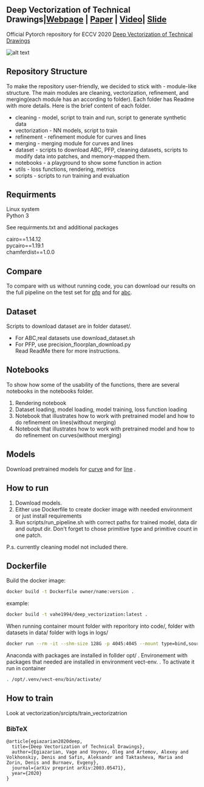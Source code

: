 ## Deep Vectorization of Technical Drawings|[Webpage](http://adase.group/3ddl/projects/vectorization/) | [Paper](https://arxiv.org/abs/2003.05471) | [Video](https://www.youtube.com/watch?v=lnQNzHJOLvE&t=15s)| [Slide](https://drive.google.com/file/d/1ZrykQeA2PE4_8yf1JwuEBk9sS4OP8KeM/view?usp=sharing)
Official Pytorch repository for ECCV 2020 [Deep Vectorization of Technical Drawings](https://link.springer.com/chapter/10.1007/978-3-030-58601-0_35)

![alt text](https://drive.google.com/uc?export=view&id=191r0QAaNhOUIaHPOlPWH5H4Jg7qxCMRA)

## Repository Structure

To make the repository user-friendly, we decided to stick with - module-like structure.
The main modules are cleaning, vectorization, refinement, and merging(each module has an according to folder).
Each folder has Readme with more details. Here is the brief content of each folder.

* cleaning - model, script to train and run, script to generate synthetic data 
* vectorization - NN models, script to train
* refinement - refinement module for curves and lines
* merging - merging module for curves and lines
* dataset - scripts to download ABC, PFP, cleaning datasets, scripts to modify data into patches, and memory-mapped them.
* notebooks - a playground to show some function in action
* utils - loss functions, rendering, metrics
* scripts - scripts to run training and evaluation

## Requirments
Linux system  
Python 3

See requirments.txt and additional packages

cairo==1.14.12  
pycairo==1.19.1  
chamferdist==1.0.0


## Compare 

To compare with us without running code, you can download our results on the full pipeline on the test set
for [pfp](https://drive.google.com/file/d/1FGm-JQsvOa5sbi_f_-MMl1XC5Z8JGe0F/view?usp=sharing) and for 
[abc](https://drive.google.com/file/d/1lR5lea3sY4Bhp9QL4MmmPs0kqZ5voPGu/view?usp=sharing).


## Dataset
Scripts to download dataset are in folder dataset/.
* For ABC,real datasets use download_dataset.sh
* For PFP, use precision_floorplan_download.py  
Read ReadMe there for more instructions.

## Notebooks 

To show how some of the usability of the functions, there are several notebooks in the notebooks folder.
1) Rendering notebook
2) Dataset loading, model loading, model training, loss function loading
3) Notebook that illustrates  how to work with pretrained model and how to do refinement on lines(without merging) 
4) Notebook that illustrates how to work with pretrained model and how to do refinement on curves(without merging)

## Models

Download pretrained models for [curve](https://drive.google.com/file/d/18jN37pMvEg9S05sLdAznQC5UZDsLz-za/view?usp=sharing)
and for [line](https://drive.google.com/file/d/1Zf085V3783zbrLuTXZxizc7utszI9BZR/view?usp=sharing) .

## How to run
1. Download models.
2. Either use Dockerfile to create docker image with needed environment or just install requirements
3. Run scripts/run_pipeline.sh with correct paths for trained model, data dir and output dir. Don't forget to chose primitive type and primitive count in one patch.

P.s. currently cleaning model not included there.
   
## Dockerfile 

Build the docker image:

```bash
docker build -t Dockerfile owner/name:version .
```
example:
```bash
docker build -t vahe1994/deep_vectorization:latest .
```


When running container mount folder with reporitory into code/, folder with datasets in data/ folder with logs in logs/
```bash
docker run --rm -it --shm-size 128G -p 4045:4045 --mount type=bind,source=/home/code,target=/code --mount type=bind,source=/home/data,target=/data --mount type=bind,source=/home/logs,target=/logs  --name=container_name owner/name:version /bin/bash
```

Anaconda with packages are installed in follder opt/ . Environement with packages that needed are installed in environment vect-env.
. To activate it run in container
```bash
. /opt/.venv/vect-env/bin/activate/
```

## How to train
Look at vectorization/srcipts/train_vectorizatrion 

### BibTeX
```
@article{egiazarian2020deep,
  title={Deep Vectorization of Technical Drawings},
  author={Egiazarian, Vage and Voynov, Oleg and Artemov, Alexey and Volkhonskiy, Denis and Safin, Aleksandr and Taktasheva, Maria and Zorin, Denis and Burnaev, Evgeny},
  journal={arXiv preprint arXiv:2003.05471},
  year={2020}
}
